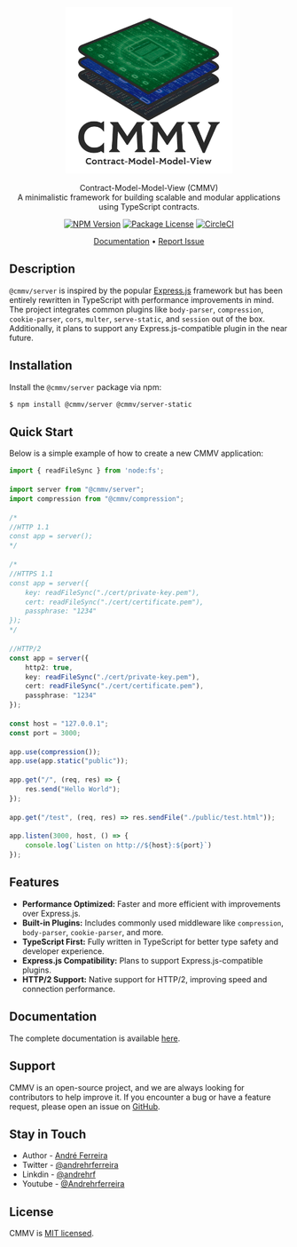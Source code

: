 <p align="center">
  <a href="https://cmmv.io/" target="blank"><img src="https://raw.githubusercontent.com/andrehrferreira/cmmv/main/public/assets/logo.png" width="300" alt="CMMV Logo" /></a>
</p>
<p align="center">Contract-Model-Model-View (CMMV) <br/> A minimalistic framework for building scalable and modular applications using TypeScript contracts.</p>
<p align="center">
    <a href="https://www.npmjs.com/package/@cmmv/core"><img src="https://img.shields.io/npm/v/@cmmv/core.svg" alt="NPM Version" /></a>
    <a href="https://github.com/andrehrferreira/cmmv/blob/main/LICENSE"><img src="https://img.shields.io/npm/l/@cmmv/core.svg" alt="Package License" /></a>
    <a href="https://dl.circleci.com/status-badge/redirect/circleci/QyJWAYrZ9JTfN1eubSDo5u/7gdwcdqbMYfbYYX4hhoNhc/tree/main" target="_blank"><img src="https://dl.circleci.com/status-badge/img/circleci/QyJWAYrZ9JTfN1eubSDo5u/7gdwcdqbMYfbYYX4hhoNhc/tree/main.svg" alt="CircleCI" /></a>
</p>

<p align="center">
  <a href="https://cmmv.io">Documentation</a> &bull;
  <a href="https://github.com/andrehrferreira/cmmv/issues">Report Issue</a>
</p>

## Description

``@cmmv/server`` is inspired by the popular [Express.js](https://expressjs.com/pt-br/) framework but has been entirely rewritten in TypeScript with performance improvements in mind. The project integrates common plugins like ``body-parser``, ``compression``, ``cookie-parser``, ``cors``, ``multer``, ``serve-static``, and ``session`` out of the box. Additionally, it plans to support any Express.js-compatible plugin in the near future.


## Installation

Install the ``@cmmv/server`` package via npm:

```bash
$ npm install @cmmv/server @cmmv/server-static
```

## Quick Start

Below is a simple example of how to create a new CMMV application:

```typescript
import { readFileSync } from 'node:fs';

import server from "@cmmv/server";
import compression from "@cmmv/compression";

/*
//HTTP 1.1
const app = server();
*/

/*
//HTTPS 1.1
const app = server({ 
    key: readFileSync("./cert/private-key.pem"),
    cert: readFileSync("./cert/certificate.pem"),
    passphrase: "1234"
});
*/

//HTTP/2
const app = server({
    http2: true,
    key: readFileSync("./cert/private-key.pem"),
    cert: readFileSync("./cert/certificate.pem"),
    passphrase: "1234"
});

const host = "127.0.0.1";
const port = 3000;

app.use(compression());
app.use(app.static("public"));

app.get("/", (req, res) => {
    res.send("Hello World");
});

app.get("/test", (req, res) => res.sendFile("./public/test.html"));

app.listen(3000, host, () => {
    console.log(`Listen on http://${host}:${port}`)
});
```

## Features

* **Performance Optimized:** Faster and more efficient with improvements over Express.js.
* **Built-in Plugins:** Includes commonly used middleware like ``compression``, ``body-parser``, ``cookie-parser``, and more.
* **TypeScript First:** Fully written in TypeScript for better type safety and developer experience.
* **Express.js Compatibility:** Plans to support Express.js-compatible plugins.
* **HTTP/2 Support:** Native support for HTTP/2, improving speed and connection performance.

## Documentation

The complete documentation is available [here](https://cmmv.io).

## Support

CMMV is an open-source project, and we are always looking for contributors to help improve it. If you encounter a bug or have a feature request, please open an issue on [GitHub](https://github.com/andrehrferreira/cmmv/issues).

## Stay in Touch

- Author - [André Ferreira](https://github.com/andrehrferreira)
- Twitter - [@andrehrferreira](https://twitter.com/andrehrferreira)
- Linkdin - [@andrehrf](https://www.linkedin.com/in/andrehrf)
- Youtube - [@Andrehrferreira](https://www.youtube.com/@Andrehrferreira)

## License

CMMV is [MIT licensed](LICENSE).
